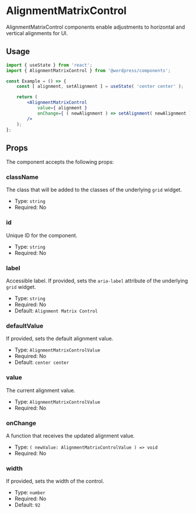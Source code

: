 # AlignmentMatrixControl

AlignmentMatrixControl components enable adjustments to horizontal and vertical alignments for UI.

## Usage

```jsx
import { useState } from 'react';
import { AlignmentMatrixControl } from '@wordpress/components';

const Example = () => {
	const [ alignment, setAlignment ] = useState( 'center center' );

	return (
		<AlignmentMatrixControl
			value={ alignment }
			onChange={ ( newAlignment ) => setAlignment( newAlignment ) }
		/>
	);
};
```

## Props

The component accepts the following props:

### className

The class that will be added to the classes of the underlying `grid` widget.
-   Type: `string`
-   Required: No

### id

Unique ID for the component.

-  Type: `string`
-  Required: No

### label

Accessible label. If provided, sets the `aria-label` attribute of the underlying `grid` widget.

-   Type: `string`
-   Required: No
-   Default: `Alignment Matrix Control`

### defaultValue

If provided, sets the default alignment value.

- Type: `AlignmentMatrixControlValue`
- Required: No
- Default: `center center`

### value

The current alignment value.

- Type: `AlignmentMatrixControlValue`
- Required: No

### onChange

A function that receives the updated alignment value.

-   Type: `( newValue: AlignmentMatrixControlValue ) => void`
-   Required: No

### width

If provided, sets the width of the control.

 - Type: `number`
 - Required: No
 - Default: `92`
